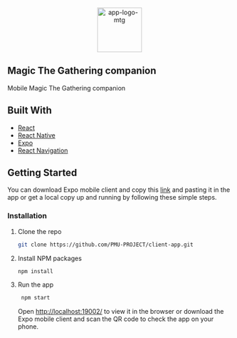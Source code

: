 <!-- PROJECT LOGO -->
<br />
<p align="center">
  <a href="https://github.com/genadi53/react-shop-app">
    <img src="https://c2.scryfall.com/file/scryfall-symbols/card-symbols/PW.svg" alt="app-logo-mtg" width="100" height="100">
  </a>

## Magic The Gathering companion
  
Mobile Magic The Gathering companion

## Built With

- [React](https://reactjs.org/)
- [React Native](https://reactnative.dev/)
- [Expo](https://docs.expo.dev/)
- [React Navigation](https://reactnavigation.org/)

<!-- GETTING STARTED -->

## Getting Started

You can download Expo mobile client and copy this [link](https://expo.dev/@gen44o/tourister) and pasting it in the app or get a local copy up and running by following these simple steps.

### Installation

1. Clone the repo
   ```sh
   git clone https://github.com/PMU-PROJECT/client-app.git
   ```
2. Install NPM packages
   ```sh
   npm install
   ```
3. Run the app

   ```sh
    npm start
   ```

   Open [http://localhost:19002/](http://localhost:19002/) to view it in the browser or download the Expo mobile client and scan the QR code to check the app on your phone.
